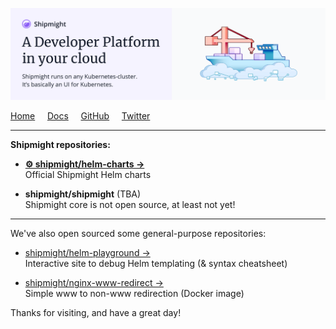 ![Shipmight organization header image](https://raw.githubusercontent.com/shipmight/.github/master/images/header-image.png)

[Home](https://shipmight.com)     [Docs](https://shipmight.com/docs)     [GitHub](https://github.com/shipmight)     [Twitter](https://twitter.com/shipmight)

---

**Shipmight repositories:**

- [**⚙️ shipmight/helm-charts →**](https://github.com/shipmight/helm-charts)  
  Official Shipmight Helm charts ️

- **shipmight/shipmight** (TBA)  
  Shipmight core is not open source, at least not yet!

---

We've also open sourced some general-purpose repositories:

- [shipmight/helm-playground →](https://github.com/shipmight/helm-playground)  
  Interactive site to debug Helm templating (& syntax cheatsheet)

- [shipmight/nginx-www-redirect →](https://github.com/shipmight/nginx-www-redirect)  
  Simple www to non-www redirection (Docker image)

Thanks for visiting, and have a great day!
